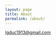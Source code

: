 ```yaml
---
layout: page
title: About
permalink: /about/
---
```


<!-- I'm Duc, a programmer interested in HTML, CSS, JS and all about the Web.

### Some framework I used
- Bootstrap
- React
- Angular
- ...

### Contact me -->

[lgduc1913@gmail.com](mailto:lgduc1913@gmail.com)